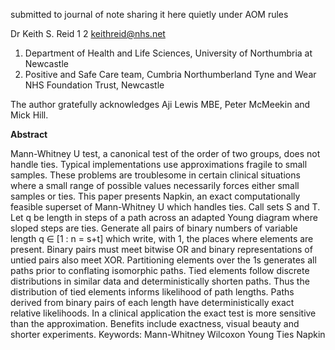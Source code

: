 submitted to journal of note
sharing it here quietly under AOM rules

Dr Keith S. Reid 1 2
keithreid@nhs.net
1. Department of Health and Life Sciences, University of Northumbria at Newcastle
2. Positive and Safe Care team, Cumbria Northumberland Tyne and Wear
NHS Foundation Trust, Newcastle

The author gratefully acknowledges Aji Lewis MBE, Peter McMeekin and Mick Hill.

**Abstract**


Mann-Whitney U test, a canonical test of the order of two groups, does not handle
ties. Typical implementations use approximations fragile to small samples. These
problems are troublesome in certain clinical situations where a small range of possible
values necessarily forces either small samples or ties. This paper presents Napkin, an
exact computationally feasible superset of Mann-Whitney U which handles ties. Call
sets S and T. Let q be length in steps of a path across an adapted Young diagram
where sloped steps are ties. Generate all pairs of binary numbers of variable length
q ∈ [1 : n = s+t] which write, with 1, the places where elements are present. Binary
pairs must meet bitwise OR and binary representations of untied pairs also meet XOR.
Partitioning elements over the 1s generates all paths prior to conflating isomorphic
paths. Tied elements follow discrete distributions in similar data and deterministically
shorten paths. Thus the distribution of tied elements informs likelihood of path
lengths. Paths derived from binary pairs of each length have deterministically exact
relative likelihoods. In a clinical application the exact test is more sensitive than the
approximation. Benefits include exactness, visual beauty and shorter experiments.
Keywords: Mann-Whitney Wilcoxon Young Ties Napkin

